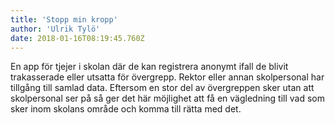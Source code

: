 ```yaml
---
title: 'Stopp min kropp'
author: 'Ulrik Tylö'
date: 2018-01-16T08:19:45.760Z
---
```

En app för tjejer i skolan där de kan registrera anonymt ifall de blivit trakasserade eller utsatta för övergrepp. Rektor eller annan skolpersonal har tillgång till samlad data. Eftersom en stor del av övergreppen sker utan att skolpersonal ser på så ger det här möjlighet att få en vägledning till vad som sker inom skolans område och komma till rätta med det.

